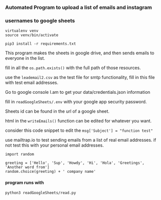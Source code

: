 ### Automated Program to upload a list of emails and instagram
### usernames to google sheets

```
virtualenv venv
source venv/bin/activate
```
```
pip3 install -r requirements.txt
```

This program makes the sheets in google drive, and then sends
emails to everyone in the list.

fill in all the `os.path.exists()` with the full path of those resources.

use the `leademail2.csv` as the test file for smtp functionality, fill in this file
with test email addresses.

Go to google console I.am to get your data/credentials.json information

fill in `readGoogleSheets/.env` with your google app security password.

Sheets id can be found in the url of a google sheet.

html in the `writeEmails()` function can be edited for whatever you want.

consider this code snippet to edit the `msg['Subject'] = "function test"`

use mailtrap.io to test sending emails from a list of real email addresses. if not
test this with your personal email addresses.

```
import random

greeting = ['Hello', 'Sup', 'Howdy', 'Hi', 'Hola', 'Greetings', 'Another word from']
random.choice(greeting) + ' company name'
```
#### program runs with
```
python3 readGoogleSheets/read.py
```
